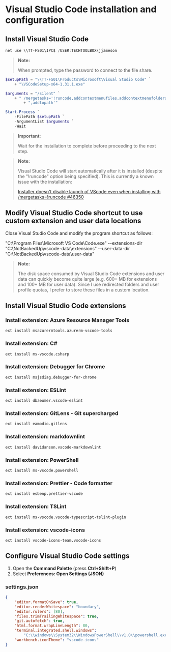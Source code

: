# Visual Studio Code installation and configuration

## Install Visual Studio Code

```PowerShell
net use \\TT-FS01\IPC$ /USER:TECHTOOLBOX\jjameson
```

> **Note:**
>
> When prompted, type the password to connect to the file share.

```PowerShell
$setupPath = "\\TT-FS01\Products\Microsoft\Visual Studio Code" `
    + "\VSCodeSetup-x64-1.31.1.exe"

$arguments = "/silent" `
    + " /mergetasks='!runcode,addcontextmenufiles,addcontextmenufolders" `
        + ",addtopath'"

Start-Process `
    -FilePath $setupPath `
    -ArgumentList $arguments `
    -Wait
```

> **Important:**
>
> Wait for the installation to complete before proceeding to the next step.

> **Note:**
>
> Visual Studio Code will start automatically after it is installed (despite the
> "!runcode" option being specified). This is currently a known issue with the
> installation:
>
> [Installer doesn't disable launch of VScode even when installing with /mergetasks=!runcode #46350](https://github.com/Microsoft/vscode/issues/46350)

## Modify Visual Studio Code shortcut to use custom extension and user data locations

Close Visual Studio Code and modify the program shortcut as follows:

"C:\Program Files\Microsoft VS Code\Code.exe"
--extensions-dir "C:\NotBackedUp\vscode-data\extensions"
--user-data-dir "C:\NotBackedUp\vscode-data\user-data"

> **Note:**
>
> The disk space consumed by Visual Studio Code extensions and user data can
> quickly become quite large (e.g. 600+ MB for extensions and 100+ MB for user
> data). Since I use redirected folders and user profile quotas, I prefer to
> store these files in a custom location.

## Install Visual Studio Code extensions

### Install extension: Azure Resource Manager Tools

```
ext install msazurermtools.azurerm-vscode-tools
```

### Install extension: C&#35;

```
ext install ms-vscode.csharp
```

### Install extension: Debugger for Chrome

```
ext install msjsdiag.debugger-for-chrome
```

### Install extension: ESLint

```
ext install dbaeumer.vscode-eslint
```

### Install extension: GitLens - Git supercharged

```
ext install eamodio.gitlens
```

### Install extension: markdownlint

```
ext install davidanson.vscode-markdownlint
```

### Install extension: PowerShell

```
ext install ms-vscode.powershell
```

### Install extension: Prettier - Code formatter

```
ext install esbenp.prettier-vscode
```

### Install extension: TSLint

```
ext install ms-vscode.vscode-typescript-tslint-plugin
```

### Install extension: vscode-icons

```
ext install vscode-icons-team.vscode-icons
```

## Configure Visual Studio Code settings

1. Open the **Command Palette** (press **Ctrl+Shift+P**)
1. Select **Preferences: Open Settings (JSON)**

### settings.json

```JSON
{
    "editor.formatOnSave": true,
    "editor.renderWhitespace": "boundary",
    "editor.rulers": [80],
    "files.trimTrailingWhitespace": true,
    "git.autofetch": true,
    "html.format.wrapLineLength": 80,
    "terminal.integrated.shell.windows":
        "C:\\windows\\System32\\WindowsPowerShell\\v1.0\\powershell.exe",
    "workbench.iconTheme": "vscode-icons"
}
```
